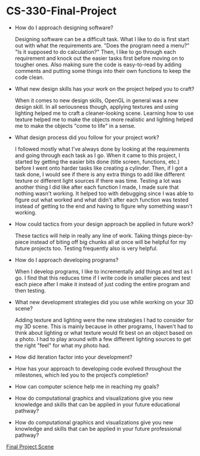 # CS-330-Final-Project
- How do I approach designing software?

  Designing software can be a difficult task. What I like to do is first start out with what the requirements are. "Does the program need a menu?" "Is it supposed to do calculation?" Then, I like to go through each requirement and knock out the easier tasks first before moving on to tougher ones. Also making sure the code is easy-to-read by adding comments and putting some things into their own functions to keep the code clean. 

- What new design skills has your work on the project helped you to craft?
    
    When it comes to new design skills, OpenGL in general was a new design skill. In all seriousness though, applying textures and using lighting helped me to craft a cleaner-looking scene. Learning how to use texture helped me to make the objects more realistic and lighting helped me to make the objects "come to life" in a sense. 

- What design process did you follow for your project work?
  
  I followed mostly what I've always done by looking at the requirements and going through each task as I go. When it came to this project, I started by getting the easier bits done (title screen, functions, etc.) before I went onto harder tasks like creating a cylinder. Then, if I got a task done, I would see if there is any extra things to add like different texture or different light sources if there was time. Testing a lot was another thing I did like after each function I made, I made sure that nothing wasn't working. It helped too with debugging since I was able to figure out what worked and what didn't after each function was tested instead of getting to the end and having to figure why something wasn't working.

- How could tactics from your design approach be applied in future work?
  
  These tactics will help in really any line of work. Taking things piece-by-piece instead of biting off big chunks all at once will be helpful for my future projects too. Testing frequently also is very helpful.

- How do I approach developing programs?

  When I develop programs, I like to incrementally add things and test as I go. I find that this reduces time if I write code in smaller pieces and test each piece after I make it instead of just coding the entire program and then testing. 

- What new development strategies did you use while working on your 3D scene?

  Adding texture and lighting were the new strategies I had to consider for my 3D scene. This is mainly because in other programs, I haven't had to think about lighting or what texture would fit best on an object based on a photo. I had to play around with a few different lighting sources to get the right "feel" for what my photo had.

- How did iteration factor into your development?

- How has your approach to developing code evolved throughout the milestones, which led you to the project’s completion?

- How can computer science help me in reaching my goals?

- How do computational graphics and visualizations give you new knowledge and skills that can be applied in your future educational pathway?

- How do computational graphics and visualizations give you new knowledge and skills that can be applied in your future professional pathway?

[Final Project Scene](C:\Users\alexi\OneDrive\Pictures\final_project_CS_330.png "My 3D Scene")

